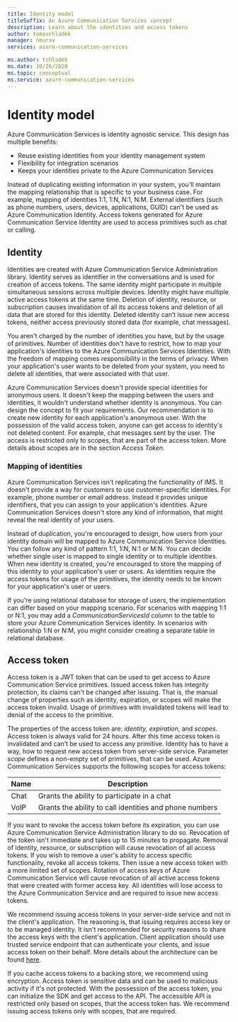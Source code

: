 ```yaml
---
title: Identity model
titleSuffix: An Azure Communication Services concept
description: Learn about the identities and access tokens
author: tomaschladek
manager: nmurav
services: azure-communication-services

ms.author: tchladek
ms.date: 10/26/2020
ms.topic: conceptual
ms.service: azure-communication-services
---
```


# Identity model

Azure Communication Services is identity agnostic service. This design has multiple benefits:
- Reuse existing identities from your identity management system
- Flexibility for integration scenarios
- Keeps your identities private to the Azure Communication Services

Instead of duplicating existing information in your system, you'll maintain the mapping relationship that is specific to your business case. For example, mapping of identities 1:1, 1:N, N:1, N:M. External identifiers (such as phone numbers, users, devices, applications, GUID) can't be used as Azure Communication Identity. Access tokens generated for Azure Communication Service Identity are used to access primitives such as chat or calling. 

## Identity

Identities are created with Azure Communication Service Administration library. Identity serves as identifier in the conversations and is used for creation of access tokens. The same identity might participate in multiple simultaneous sessions across multiple devices. Identity might have multiple active access tokens at the same time. Deletion of identity, resource, or subscription causes invalidation of all its access tokens and deletion of all data that are stored for this identity. Deleted identity can’t issue new access tokens, neither access previously stored data (for example, chat messages). 

You aren't charged by the number of identities you have, but by the usage of primitives. Number of identities don't have to restrict, how to map your application's identities to the Azure Communication Services Identities. With the freedom of mapping comes responsibility in the terms of privacy. When your application's user wants to be deleted from your system, you need to delete all identities, that were associated with that user.

Azure Communication Services doesn't provide special identities for anonymous users. It doesn't keep the mapping between the users and identities, it wouldn't understand whether identity is anonymous. You can design the concept to fit your requirements. Our recommendation is to create new identity for each application's anonymous user. With the possession of the valid access token, anyone can get access to identity's not deleted content. For example, chat messages sent by the user. The access is restricted only to scopes, that are part of the access token. More details about scopes are in the section *Access Token*.

### Mapping of identities

Azure Communication Services isn't replicating the functionality of IMS. It doesn't provide a way for customers to use customer-specific identities. For example, phone number or email address. Instead it provides unique identifiers, that you can assign to your application's identities. Azure Communication Services doesn't store any kind of information, that might reveal the real identity of your users.

Instead of duplication, you're encouraged to design, how users from your identity domain will be mapped to Azure Communication Service Identities. You can follow any kind of pattern 1:1, 1:N, N:1 or M:N. You can decide whether single user is mapped to single identity or to multiple identities. When new identity is created, you're encouraged to store the mapping of this identity to your application's user or users. As identities require the access tokens for usage of the primitives, the identity needs to be known for your application's user or users.

If you're using relational database for storage of users, the implementation can differ based on your mapping scenario. For scenarios with mapping 1:1 or N:1, you may add a *CommunicationServicesId* column to the table to store your Azure Communication Services identity. In scenarios with relationship 1:N or N:M, you might consider creating a separate table in relational database.

## Access token

Access token is a JWT token that can be used to get access to Azure Communication Service primitives. Issued access token has integrity protection, its claims can't be changed after issuing. That is, the manual change of properties such as identity, expiration, or scopes will make the access token invalid. Usage of primitives with invalidated tokens will lead to denial of the access to the primitive. 

The properties of the access token are: *identity, expiration*, and *scopes*. Access token is always valid for 24 hours. After this time access token is invalidated and can’t be used to access any primitive. Identity has to have a way, how to request new access token from server-side service. Parameter *scope* defines a non-empty set of primitives, that can be used. Azure Communication Services supports the following scopes for access tokens:

|Name|Description|
|---|---|
|Chat|	Grants the ability to participate in a chat|
|VoIP|	Grants the ability to call identities and phone numbers|


If you want to revoke the access token before its expiration, you can use Azure Communication Service Administration library to do so. Revocation of the token isn't immediate and takes up to 15 minutes to propagate. Removal of identity, resource, or subscription will cause revocation of all access tokens. If you wish to remove a user's ability to access specific functionality, revoke all access tokens. Then issue a new access token with a more limited set of scopes.
Rotation of access keys of Azure Communication Service will cause revocation of all active access tokens that were created with former access key. All identities will lose access to the Azure Communication Service and are required to issue new access tokens. 

We recommend issuing access tokens in your server-side service and not in the client's application. The reasoning is, that issuing requires access key or to be managed identity. It isn't recommended for security reasons to share the access keys with the client's application. Client application should use trusted service endpoint that can authenticate your clients, and issue access token on their behalf. More details about the architecture can be found [here](./client-and-server-architecture.md).

If you cache access tokens to a backing store, we recommend using encryption. Access token is sensitive data and can be used to malicious activity if it's not protected. With the possession of the access token, you can initialize the SDK and get access to the API. The accessible API is restricted only based on scopes, that the access token has. We recommend issuing access tokens only with scopes, that are required.